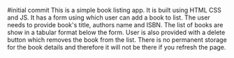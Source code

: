 #initial commit
This is a simple book listing app. It is built using HTML CSS and JS. 
It has a form using which user can add a book to list. The user needs to provide book's title, authors name and ISBN. The list of books are show in a tabular format below the form. User is also provided with a delete button which removes the book from the list. There is no permanent storage for the book details and therefore it will not be there if you refresh the page.
